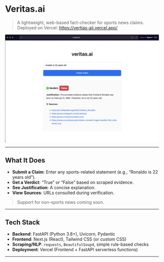 # Veritas.ai

> A lightweight, web-based fact-checker for sports news claims.  
> Deployed on Vercel: https://vertias-aii.vercel.app/

![App Screenshot](./screenshot.png)  

---

## What It Does

- **Submit a Claim**: Enter any sports-related statement (e.g., “Ronaldo is 22 years old”).  
- **Get a Verdict**: “True” or “False” based on scraped evidence.  
- **See Justification**: A concise explanation.  
- **View Sources**: URLs consulted during verification.

> Support for non-sports news coming soon.

---

## Tech Stack

- **Backend**: FastAPI (Python 3.8+), Uvicorn, Pydantic  
- **Frontend**: Next.js (React), Tailwind CSS (or custom CSS)  
- **Scraping/NLP**: `requests`, `BeautifulSoup4`, simple rule-based checks  
- **Deployment**: Vercel (Frontend + FastAPI serverless functions)

---

